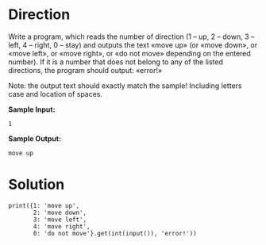 # Direction

Write a program, which reads the number of direction (1 – up, 2 – down, 3 – left, 4 – right, 0 – stay) and outputs the
text «move up» (or «move down», or «move left», or «move right», or «do not move» depending on the entered number). If
it is a number that does not belong to any of the listed directions, the program should output: «error!»

Note: the output text should exactly match the sample! Including letters case and location of spaces.

**Sample Input:**

```
1
```

**Sample Output:**

```
move up
```

# Solution

```
print({1: 'move up',
       2: 'move down',
       3: 'move left',
       4: 'move right',
       0: 'do not move'}.get(int(input()), 'error!'))

```
